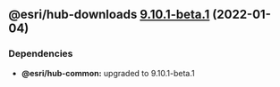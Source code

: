 ## @esri/hub-downloads [9.10.1-beta.1](https://github.com/Esri/hub.js/compare/@esri/hub-downloads@9.10.0...@esri/hub-downloads@9.10.1-beta.1) (2022-01-04)





### Dependencies

* **@esri/hub-common:** upgraded to 9.10.1-beta.1
